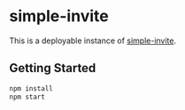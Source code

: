 simple-invite
===========

This is a deployable instance of [simple-invite](https://github.com/CamShaft/simple-invite).

Getting Started
---------------

```sh
npm install
npm start
```
